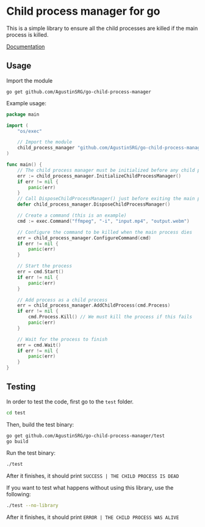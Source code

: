 # Child process manager for go

This is a simple library to ensure all the child processes are killed if the main process is killed.

[Documentation](https://pkg.go.dev/github.com/AgustinSRG/go-child-process-manager)

## Usage

Import the module

```
go get github.com/AgustinSRG/go-child-process-manager
```

Example usage:

```go
package main

import (
	"os/exec"

	// Import the module
	child_process_manager "github.com/AgustinSRG/go-child-process-manager"
)

func main() {
	// The child process manager must be initialized before any child processes are created
	err := child_process_manager.InitializeChildProcessManager()
	if err != nil {
		panic(err)
	}
	// Call DisposeChildProcessManager() just before exiting the main process
	defer child_process_manager.DisposeChildProcessManager()

	// Create a command (this is an example)
	cmd := exec.Command("ffmpeg", "-i", "input.mp4", "output.webm")

	// Configure the command to be killed when the main process dies
	err = child_process_manager.ConfigureCommand(cmd)
	if err != nil {
		panic(err)
	}

	// Start the process
	err = cmd.Start()
	if err != nil {
		panic(err)
	}

	// Add process as a child process
	err = child_process_manager.AddChildProcess(cmd.Process)
	if err != nil {
		cmd.Process.Kill() // We must kill the process if this fails
		panic(err)
	}

	// Wait for the process to finish
	err = cmd.Wait()
	if err != nil {
		panic(err)
	}
}
```

## Testing

In order to test the code, first go to the `test` folder.

```sh
cd test
```

Then, build the test binary:

```sh
go get github.com/AgustinSRG/go-child-process-manager/test
go build
```

Run the test binary:

```sh
./test
```

After it finishes, it should print `SUCCESS | THE CHILD PROCESS IS DEAD`

If you want to test what happens without using this library, use the following:

```sh
./test --no-library
```

After it finishes, it should print `ERROR | THE CHILD PROCESS WAS ALIVE`

